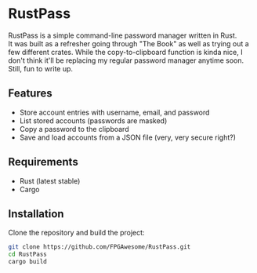 # RustPass

RustPass is a simple command-line password manager written in Rust.  
It was built as a refresher going through "The Book" as well as trying out a few different crates.
While the copy-to-clipboard function is kinda nice, I don't think it'll be replacing my regular password manager
anytime soon. Still, fun to write up.

## Features
- Store account entries with username, email, and password
- List stored accounts (passwords are masked)
- Copy a password to the clipboard
- Save and load accounts from a JSON file (very, very secure right?)

## Requirements
- Rust (latest stable)
- Cargo

## Installation
Clone the repository and build the project:
```bash
git clone https://github.com/FPGAwesome/RustPass.git
cd RustPass
cargo build
```
